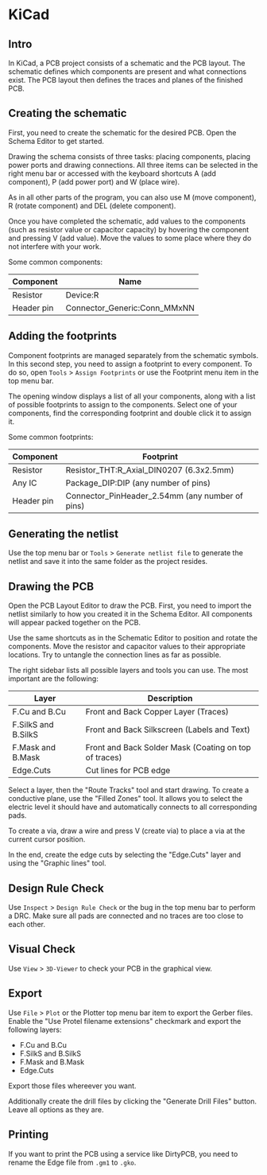 # KiCad

## Intro

In KiCad, a PCB project consists of a schematic and the PCB layout. The schematic defines which components are present and what connections exist. The PCB layout then defines the traces and planes of the finished PCB.

## Creating the schematic

First, you need to create the schematic for the desired PCB. Open the Schema Editor to get started.

Drawing the schema consists of three tasks: placing components, placing power ports and drawing connections. All three items can be selected in the right menu bar or accessed with the keyboard shortcuts A (add component), P (add power port) and W (place wire).

As in all other parts of the program, you can also use M (move component), R (rotate component) and DEL (delete component).

Once you have completed the schematic, add values to the components (such as resistor value or capacitor capacity) by hovering the component and pressing V (add value). Move the values to some place where they do not interfere with your work.

Some common components:

| Component | Name |
|----|----|
| Resistor | Device:R |
| Header pin | Connector_Generic:Conn_MMxNN |

## Adding the footprints

Component footprints are managed separately from the schematic symbols. In this second step, you need to assign a footprint to every component. To do so, open `Tools` > `Assign Footprints` or use the Footprint menu item in the top menu bar.

The opening window displays a list of all your components, along with a list of possible footprints to assign to the components. Select one of your components, find the corresponding footprint and double click it to assign it.

Some common footprints:

| Component | Footprint |
|----|----|
| Resistor | Resistor_THT:R_Axial_DIN0207 (6.3x2.5mm) |
| Any IC | Package_DIP:DIP (any number of pins) |
| Header pin | Connector_PinHeader_2.54mm (any number of pins) |

## Generating the netlist

Use the top menu bar or `Tools` > `Generate netlist file` to generate the netlist and save it into the same folder as the project resides.

## Drawing the PCB

Open the PCB Layout Editor to draw the PCB. First, you need to import the netlist similarly to how you created it in the Schema Editor. All components will appear packed together on the PCB.

Use the same shortcuts as in the Schematic Editor to position and rotate the components. Move the resistor and capacitor values to their appropriate locations. Try to untangle the connection lines as far as possible.

The right sidebar lists all possible layers and tools you can use. The most important are the following:

| Layer | Description |
|---|---|
| F.Cu and B.Cu | Front and Back Copper Layer (Traces) |
| F.SilkS and B.SilkS | Front and Back Silkscreen (Labels and Text) |
| F.Mask and B.Mask | Front and Back Solder Mask (Coating on top of traces) |
| Edge.Cuts | Cut lines for PCB edge |

Select a layer, then the "Route Tracks" tool and start drawing. To create a conductive plane, use the "Filled Zones" tool. It allows you to select the electric level it should have and automatically connects to all corresponding pads.

To create a via, draw a wire and press V (create via) to place a via at the current cursor position.

In the end, create the edge cuts by selecting the "Edge.Cuts" layer and using the "Graphic lines" tool.

## Design Rule Check

Use `Inspect` > `Design Rule Check` or the bug in the top menu bar to perform a DRC. Make sure all pads are connected and no traces are too close to each other.

## Visual Check

Use `View` > `3D-Viewer` to check your PCB in the graphical view.

## Export

Use `File` > `Plot` or the Plotter top menu bar item to export the Gerber files. Enable the "Use Protel filename extensions" checkmark and export the following layers:

* F.Cu and B.Cu
* F.SilkS and B.SilkS
* F.Mask and B.Mask
* Edge.Cuts

Export those files whereever you want.

Additionally create the drill files by clicking the "Generate Drill Files" button. Leave all options as they are.

## Printing

If you want to print the PCB using a service like DirtyPCB, you need to rename the Edge file from `.gm1` to `.gko`.
